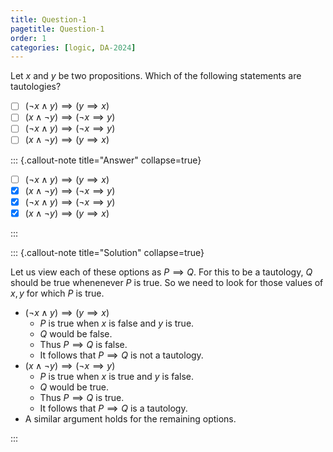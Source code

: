 ```yaml
---
title: Question-1
pagetitle: Question-1
order: 1
categories: [logic, DA-2024]
---
```


Let $x$ and $y$ be two propositions. Which of the following statements are tautologies?

- [ ] $(\neg x \land y) \implies (y \implies x)$
- [ ] $(x \land \neg y) \implies (\neg x \implies y)$
- [ ] $(\neg x \land y) \implies (\neg x \implies y)$
- [ ] $(x \land \neg y) \implies (y \implies x)$

::: {.callout-note title="Answer" collapse=true}

- [ ] $(\neg x \land y) \implies (y \implies x)$
- [x] $(x \land \neg y) \implies (\neg x \implies y)$
- [x] $(\neg x \land y) \implies (\neg x \implies y)$
- [x] $(x \land \neg y) \implies (y \implies x)$

:::

::: {.callout-note title="Solution" collapse=true}

Let us view each of these options as $P \implies Q$. For this to be a tautology, $Q$ should be true whenenever $P$ is true. So we need to look for those values of $x, y$ for which $P$ is true.

- $(\neg x \land y) \implies (y \implies x)$
  - $P$ is true when $x$ is false and $y$ is true.
  - $Q$ would be false.
  - Thus $P \implies Q$ is false.
  - It follows that $P \implies Q$ is not a tautology.
- $(x \land \neg y) \implies (\neg x \implies y)$
  - $P$ is true when $x$ is true and $y$ is false.
  - $Q$ would be true.
  - Thus $P \implies Q$ is true.
  - It follows that $P \implies Q$ is a tautology.
- A similar argument holds for the remaining options.

:::
